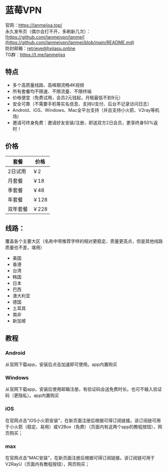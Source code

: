 # 蓝莓VPN
官网：https://lanmeijsa.top/  
永久发布页（偶尔会打不开，多刷新几次）：[https://github.com/lanmeivpn/lanmei](https://github.com/lanmeivpn/lanmei/blob/main/README.md)  
防封邮箱：retrieve@hxjiasu.online  
TG群：https://t.me/lanmeijsq

## 特点
- 多个高质量线路、高峰期流畅4K视频
- 所有套餐均不限速、不限流量、不限终端
- 价格便宜（免费试用，会员2元钱起，月租最低不到9元）
- 安全可靠（不需要手机等实名信息、支持U支付、后台不记录访问日志）
- Android、iOS、Windows、Mac全平台支持（并且支持小火箭、V2ray等机场）
- 邀请可终身免费：邀请好友安装/注册，即送双方2日会员，更享终身50%返时！
## 价格
| 套餐        | 价格  |
|------------|------|
| 2日试用 | ￥2  |
| 月套餐      | ￥18 |
| 季套餐      | ￥48 |
| 年套餐      | ￥128 |
| 双年套餐    | ￥228 |

## 线路：
覆盖各个主要大区（名称中带推荐字样的相对更稳定、质量更高点，但是其他线路质量也不差，堪用）
- 美国
- 香港
- 台湾
- 韩国
- 日本
- 巴西
- 澳大利亚
- 德国
- 土耳其
- 南非
- 新加坡

## 教程
### Android
从官网下载app，安装后点击加速即可使用。app内置购买
### Windows
从官网下载app，安装后使用邮箱注册，有验证码会送免费时长。也可不输入验证码（更隐私）。app内置购买
### iOS
在官网点击“iOS小火箭安装”，在新页面注册后根据可得订阅链接。该订阅链可用于小火箭（稳定、易用）或V2Box（免费）（页面内有这两个app的教程按钮），网页购买；
### max
在官网点击“MAC安装”，在新页面注册后根据可得订阅链接。该订阅链可用于V2RayU（页面内有教程按钮），网页购买；
